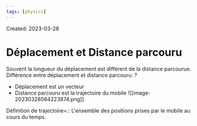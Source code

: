 ```yaml
---
tags: [physics] 
---
```

Created: 2023-03-28

# Déplacement et Distance parcouru
Souvent la longueur du déplacement est différent de la distance parcourue. Différence entre déplacement et distance parcouru:
?
- Déplacement est un vecteur
- Distance parcouru est la trajectoire du mobile
![[image-20230328084223874.png]]
<!--SR:!2024-06-04,95,208-->

Définition de trajectoire=:: L'ensemble des positions prises par le mobile au cours du temps.
<!--SR:!2024-04-24,87,210-->